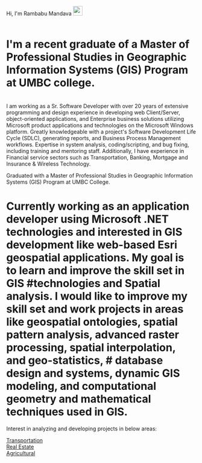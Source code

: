 Hi, I'm Rambabu Mandava <img src="https://media.giphy.com/media/hvRJCLFzcasrR4ia7z/giphy.gif" width="25px">
<br>
<br>
# I'm a recent graduate of a Master of Professional Studies in Geographic Information Systems (GIS) Program at UMBC college.
<br>
I am working as a Sr. Software Developer with over 20 years of extensive programming and design experience in developing web Client/Server, object-oriented applications, and Enterprise business solutions utilizing Microsoft product applications and technologies on the Microsoft Windows platform. Greatly knowledgeable with a project's Software Development Life Cycle (SDLC), generating reports, and Business Process Management workflows. Expertise in system analysis, coding/scripting, and bug fixing, including training and mentoring staff. Additionally, I have experience in Financial service sectors such as Transportation, Banking, Mortgage and Insurance & Wireless Technology.

Graduated with a Master of Professional Studies in Geographic Information Systems (GIS) Program at UMBC College.

#  Currently working as an application developer using Microsoft .NET technologies and interested in GIS development like web-based Esri geospatial applications. My goal is to learn and improve the skill set in GIS #technologies and Spatial analysis. I would like to improve my skill set and work projects in areas like geospatial ontologies, spatial pattern analysis, advanced raster processing, spatial interpolation, and geo-statistics, # database design and systems, dynamic GIS modeling, and computational geometry and mathematical techniques used in GIS.

Interest in analyzing and developing projects in below areas:

[Transportation](https://opendata.maryland.gov/browse?category=transportation)<br>
[Real Estate](https://opendata.maryland.gov/browse?q=real%20estate&sortBy=relevance)<br>
[Agricultural](https://opendata.maryland.gov/browse?category=agriculture)<br> 


